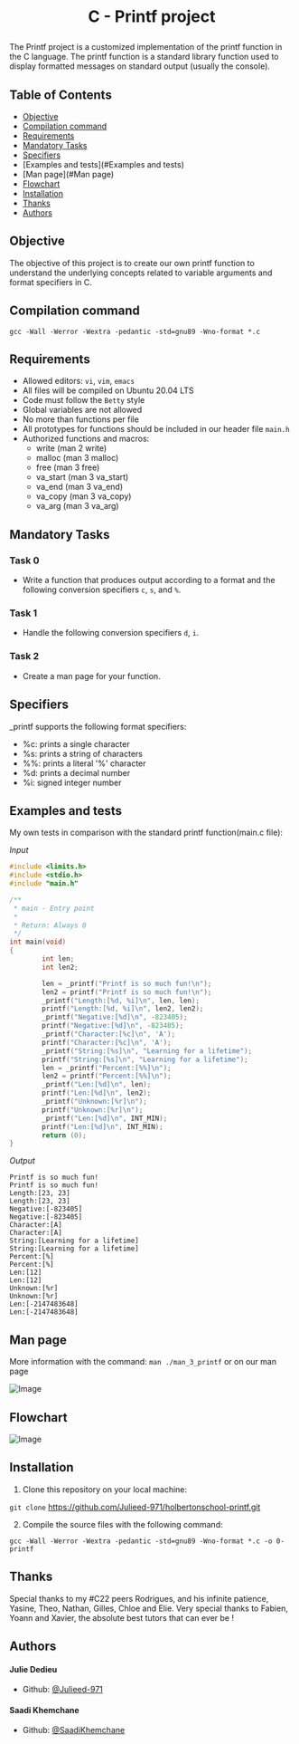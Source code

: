 # <p align="center">C - Printf project</p>

The Printf project is a customized implementation of the printf function in the C language. The printf function is a standard library function used to display formatted messages on standard output (usually the console).

## Table of Contents

-   [Objective](#Objective)
-	[Compilation command](#Compilation-command)	
-   [Requirements](#Requirements)
-   [Mandatory Tasks](#Mandatory-tasks)
-   [Specifiers](#Specifiers)
-	[Examples and tests](#Examples and tests)
-	[Man page](#Man page)
-	[Flowchart](#Flowchart)
-   [Installation](#Installation)
-	[Thanks](#Thanks)
-   [Authors](#Authors)

## Objective

The objective of this project is to create our own printf function to understand the underlying concepts related to variable arguments and format specifiers in C.

## Compilation command

`gcc -Wall -Werror -Wextra -pedantic -std=gnu89 -Wno-format *.c`

## Requirements

-	Allowed editors: `vi`, `vim`, `emacs`
-   All files will be compiled on Ubuntu 20.04 LTS
-   Code must follow the `Betty` style
-   Global variables are not allowed
-	No more than  functions per file
-	All prototypes for functions should be included in our header file `main.h`
-   Authorized functions and macros:
	- write (man 2 write)
	- malloc (man 3 malloc)
	- free (man 3 free)
	- va_start (man 3 va_start)
	- va_end (man 3 va_end)
	- va_copy (man 3 va_copy)
	- va_arg (man 3 va_arg)

## Mandatory Tasks

### Task 0
	
-   Write a function that produces output according to a format and the following conversion specifiers `c`, `s`, and `%`.

### Task 1

-   Handle the following conversion specifiers `d`, `i`.

### Task 2

-   Create a man page for your function.

## Specifiers

\_printf supports the following format specifiers:

-   %c: prints a single character
-   %s: prints a string of characters
-	%%: prints a literal '%' character
-   %d: prints a decimal number 
-	%i: signed integer number

## Examples and tests

My own tests in comparison with the standard printf function(main.c file):

*Input*

```c
#include <limits.h>
#include <stdio.h>
#include "main.h"

/**
 * main - Entry point
 *
 * Return: Always 0
 */
int main(void)
{
        int len;
        int len2;

        len = _printf("Printf is so much fun!\n");
        len2 = printf("Printf is so much fun!\n");
        _printf("Length:[%d, %i]\n", len, len);
        printf("Length:[%d, %i]\n", len2, len2);
        _printf("Negative:[%d]\n", -823405);
        printf("Negative:[%d]\n", -823405);
        _printf("Character:[%c]\n", 'A');
        printf("Character:[%c]\n", 'A');
        _printf("String:[%s]\n", "Learning for a lifetime");
        printf("String:[%s]\n", "Learning for a lifetime");
        len = _printf("Percent:[%%]\n");
        len2 = printf("Percent:[%%]\n");
        _printf("Len:[%d]\n", len);
        printf("Len:[%d]\n", len2);
        _printf("Unknown:[%r]\n");
        printf("Unknown:[%r]\n");
        _printf("Len:[%d]\n", INT_MIN);
        printf("Len:[%d]\n", INT_MIN);
        return (0);
}
```

*Output*

```
Printf is so much fun!
Printf is so much fun!
Length:[23, 23]
Length:[23, 23]
Negative:[-823405]
Negative:[-823405]
Character:[A]
Character:[A]
String:[Learning for a lifetime]
String:[Learning for a lifetime]
Percent:[%]
Percent:[%]
Len:[12]
Len:[12]
Unknown:[%r]
Unknown:[%r]
Len:[-2147483648]
Len:[-2147483648]
```

## Man page
More information with the command: `man ./man_3_printf` or on our man page

![Image](https://github.com/Julieed-971/holbertonschool-printf/blob/master/Other_files_and_tests/man_3_printf.png)

## Flowchart

![Image](https://github.com/Julieed-971/holbertonschool-printf/blob/master/Other_files_and_tests/C%20-%20Printf%20flowchart.png)

## Installation

1.  Clone this repository on your local machine:

`git clone` https://github.com/Julieed-971/holbertonschool-printf.git

2.  Compile the source files with the following command:

```gcc -Wall -Werror -Wextra -pedantic -std=gnu89 -Wno-format *.c -o 0-printf```

## Thanks

Special thanks to my #C22 peers Rodrigues, and his infinite patience, Yasine, Theo, Nathan, Gilles, Chloe and Elie. 
Very special thanks to Fabien, Yoann and Xavier, the absolute best tutors that can ever be !

## Authors
#### Julie Dedieu
-   Github: [@Julieed-971](https://github.com/Julieed-971)
#### Saadi Khemchane
-   Github: [@SaadiKhemchane](https://github.com/SaadiKhemchane)
